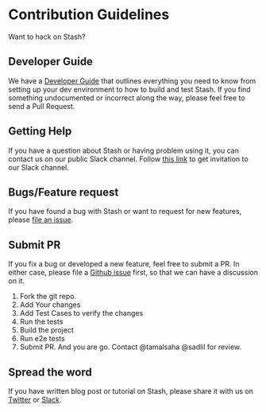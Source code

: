 # Contribution Guidelines
Want to hack on Stash?

## Developer Guide
We have a [Developer Guide](/docs/developer-guide/README.md) that outlines everything you need to know from setting up your
dev environment to how to build and test Stash. If you find something undocumented or incorrect along the way,
please feel free to send a Pull Request.

## Getting Help
If you have a question about Stash or having problem using it, you can contact us on our public Slack channel. Follow [this link](https://slack.appscode.com) to get invitation to our Slack channel.

## Bugs/Feature request
If you have found a bug with Stash or want to request for new features, please [file an issue](https://github.com/appscode/Stash/issues/new). 

## Submit PR
If you fix a bug or developed a new feature, feel free to submit a PR. In either case, please file a [Github issue]((https://github.com/appscode/stash/issues/new)) first, so that we can have a discussion on it.

1. Fork the git repo.
2. Add Your changes
3. Add Test Cases to verify the changes
4. Run the tests
5. Build the project
6. Run e2e tests
7. Submit PR. And you are go. Contact @tamalsaha @sadlil for review.

## Spread the word
If you have written blog post or tutorial on Stash, please share it with us on [Twitter](https://twitter.com/AppsCodeHQ) or [Slack](https://slack.appscode.com).
